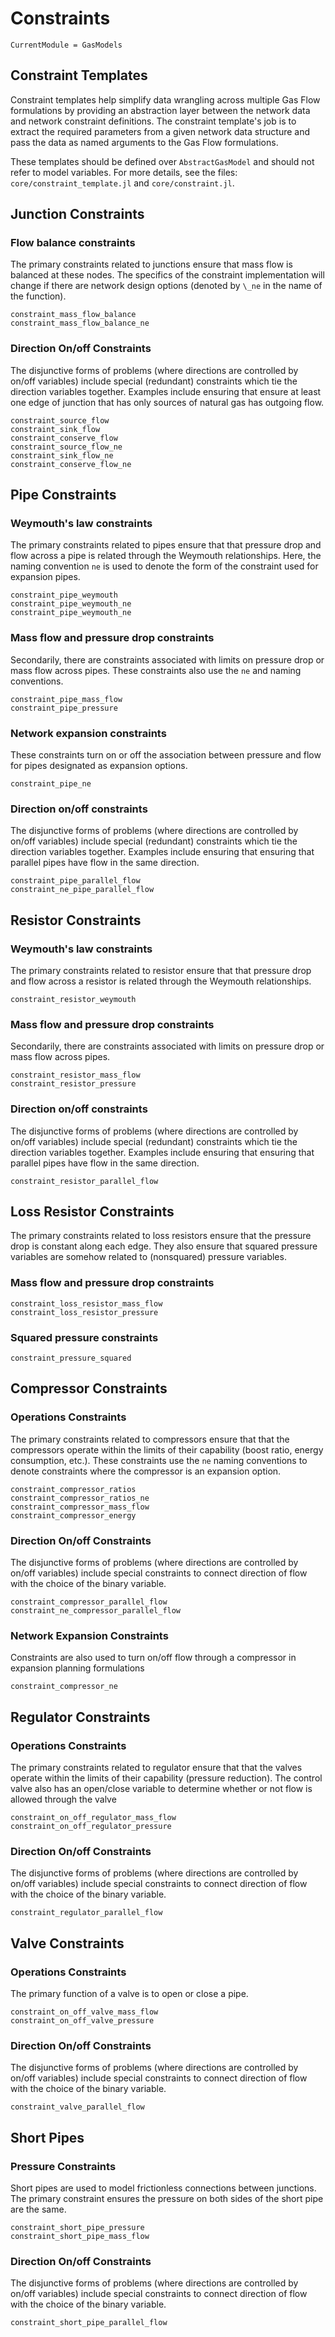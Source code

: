 # Constraints

```@meta
CurrentModule = GasModels
```

## Constraint Templates
Constraint templates help simplify data wrangling across multiple Gas Flow formulations by providing an abstraction layer between the network data and network constraint definitions. The constraint template's job is to extract the required parameters from a given network data structure and pass the data as named arguments to the Gas Flow formulations.

These templates should be defined over `AbstractGasModel` and should not refer to model variables. For more details, see the files: `core/constraint_template.jl` and `core/constraint.jl`.

## Junction Constraints

### Flow balance constraints

The primary constraints related to junctions ensure that mass flow is balanced at these nodes. The specifics of the constraint implementation will change if there are network design options (denoted by `\_ne` in the name of the function).

```@docs
constraint_mass_flow_balance
constraint_mass_flow_balance_ne
```

### Direction On/off Constraints

The disjunctive forms of problems (where directions are controlled by on/off variables) include special (redundant) constraints which tie the direction variables together.  Examples include ensuring that ensure at least one edge of junction that has only sources of natural gas has outgoing flow.

```@docs
constraint_source_flow
constraint_sink_flow
constraint_conserve_flow
constraint_source_flow_ne
constraint_sink_flow_ne
constraint_conserve_flow_ne
```

## Pipe Constraints

### Weymouth's law constraints

The primary constraints related to pipes ensure that that pressure drop and flow across a pipe is related through the Weymouth relationships. Here, the naming convention `ne` is used to denote the form of the constraint used for expansion pipes.

```@docs
constraint_pipe_weymouth
constraint_pipe_weymouth_ne
constraint_pipe_weymouth_ne
```

### Mass flow and pressure drop constraints

Secondarily, there are constraints associated with limits on pressure drop or mass flow across pipes. These constraints also use the `ne` and naming conventions.

```@docs
constraint_pipe_mass_flow
constraint_pipe_pressure
```

### Network expansion constraints

These constraints turn on or off the association between pressure and flow for pipes designated as expansion options.

```@docs
constraint_pipe_ne
```

### Direction on/off constraints

The disjunctive forms of problems (where directions are controlled by on/off variables) include special (redundant) constraints which tie the direction variables together.  Examples include ensuring that ensuring that parallel pipes have flow in the same direction.

```@docs
constraint_pipe_parallel_flow
constraint_ne_pipe_parallel_flow
```

## Resistor Constraints

### Weymouth's law constraints

The primary constraints related to resistor ensure that that pressure drop and flow across a resistor is related through the Weymouth relationships.

```@docs
constraint_resistor_weymouth
```

### Mass flow and pressure drop constraints

Secondarily, there are constraints associated with limits on pressure drop or mass flow across pipes.

```@docs
constraint_resistor_mass_flow
constraint_resistor_pressure
```

### Direction on/off constraints

The disjunctive forms of problems (where directions are controlled by on/off variables) include special (redundant) constraints which tie the direction variables together.  Examples include ensuring that ensuring that parallel pipes have flow in the same direction.

```@docs
constraint_resistor_parallel_flow
```


## Loss Resistor Constraints

The primary constraints related to loss resistors ensure that the pressure drop is constant along each edge. They also ensure that squared pressure variables are somehow related to (nonsquared) pressure variables.

### Mass flow and pressure drop constraints

```@docs
constraint_loss_resistor_mass_flow
constraint_loss_resistor_pressure
```

### Squared pressure constraints

```@docs
constraint_pressure_squared
```


## Compressor Constraints

### Operations Constraints

The primary constraints related to compressors ensure that that the compressors operate within the limits of their capability (boost ratio, energy consumption, etc.). These constraints use the `ne` naming conventions to denote constraints where the compressor is an expansion option.

```@docs
constraint_compressor_ratios
constraint_compressor_ratios_ne
constraint_compressor_mass_flow
constraint_compressor_energy
```

### Direction On/off Constraints

The disjunctive forms of problems (where directions are controlled by on/off variables) include special constraints to connect direction of flow with the choice of the binary variable.

```@docs
constraint_compressor_parallel_flow
constraint_ne_compressor_parallel_flow
```

### Network Expansion Constraints

Constraints are also used to turn on/off flow through a compressor in expansion planning formulations

```@docs
constraint_compressor_ne
```

## Regulator Constraints

### Operations Constraints

The primary constraints related to regulator ensure that that the valves operate within the limits of their capability (pressure reduction).  The control valve also has an open/close variable to determine whether or not flow is allowed through the valve


```@docs
constraint_on_off_regulator_mass_flow
constraint_on_off_regulator_pressure
```

### Direction On/off Constraints

The disjunctive forms of problems (where directions are controlled by on/off variables) include special constraints to connect direction of flow with the choice of the binary variable.

```@docs
constraint_regulator_parallel_flow
```

## Valve Constraints

### Operations Constraints

The primary function of a valve is to open or close a pipe.

```@docs
constraint_on_off_valve_mass_flow
constraint_on_off_valve_pressure
```

### Direction On/off Constraints

The disjunctive forms of problems (where directions are controlled by on/off variables) include special constraints to connect direction of flow with the choice of the binary variable.

```@docs
constraint_valve_parallel_flow
```

## Short Pipes

### Pressure Constraints

Short pipes are used to model frictionless connections between junctions.  The primary constraint ensures the pressure on both sides of the short pipe are the same. 

```@docs
constraint_short_pipe_pressure
constraint_short_pipe_mass_flow
```

### Direction On/off Constraints

The disjunctive forms of problems (where directions are controlled by on/off variables) include special constraints to connect direction of flow with the choice of the binary variable.

```@docs
constraint_short_pipe_parallel_flow
```
